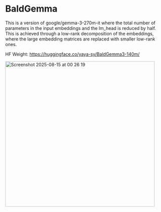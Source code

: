 # BaldGemma
This is a version of google/gemma-3-270m-it where the total number of parameters in the input embeddings and the lm_head is reduced by half. This is achieved through a low-rank decomposition of the embeddings, where the large embedding matrices are replaced with smaller low-rank ones.

HF Weight: https://huggingface.co/yaya-sy/BaldGemma3-140m/


<img width="473" height="460" alt="Screenshot 2025-08-15 at 00 26 19" src="https://github.com/user-attachments/assets/ab21f4c5-7a83-44d9-b282-923bed86d235" />
